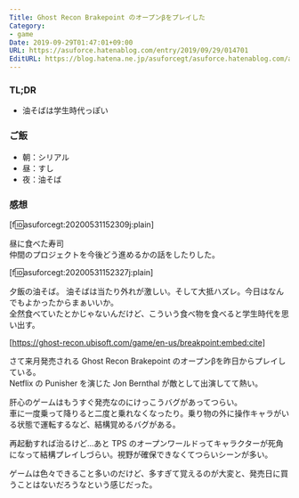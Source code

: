 ```yaml
---
Title: Ghost Recon Brakepoint のオープンβをプレイした
Category:
- game
Date: 2019-09-29T01:47:01+09:00
URL: https://asuforce.hatenablog.com/entry/2019/09/29/014701
EditURL: https://blog.hatena.ne.jp/asuforcegt/asuforce.hatenablog.com/atom/entry/26006613441986076
---
```


### TL;DR

- 油そばは学生時代っぽい

### ご飯

- 朝：シリアル
- 昼：すし
- 夜：油そば

###  感想

[f:id:asuforcegt:20200531152309j:plain]

昼に食べた寿司  
仲間のプロジェクトを今後どう進めるかの話をしたりした。

[f:id:asuforcegt:20200531152327j:plain]

夕飯の油そば。
油そばは当たり外れが激しい。そして大抵ハズレ。今日はなんでもよかったからまぁいいか。  
全然食べていたとかじゃないんだけど、こういう食べ物を食べると学生時代を思い出す。

[https://ghost-recon.ubisoft.com/game/en-us/breakpoint:embed:cite]

さて来月発売される Ghost Recon Brakepoint のオープンβを昨日からプレイしている。  
Netflix の Punisher を演じた Jon Bernthal が敵として出演してて熱い。  

肝心のゲームはもうすぐ発売なのにけっこうバグがあってつらい。  
車に一度乗って降りると二度と乗れなくなったり。乗り物の外に操作キャラがいる状態で運転するなど、結構覚めるバグがある。

再起動すれば治るけど...あと TPS のオープンワールドってキャラクターが死角になって結構プレイしづらい。視野が確保できなくてつらいシーンが多い。

ゲームは色々できること多いのだけど、多すぎて覚えるのが大変と、発売日に買うことはないだろうなという感じだった。
